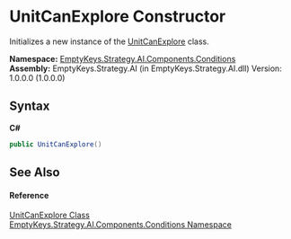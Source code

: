 # UnitCanExplore Constructor 
 

Initializes a new instance of the <a href="T_EmptyKeys_Strategy_AI_Components_Conditions_UnitCanExplore">UnitCanExplore</a> class.

**Namespace:**&nbsp;<a href="N_EmptyKeys_Strategy_AI_Components_Conditions">EmptyKeys.Strategy.AI.Components.Conditions</a><br />**Assembly:**&nbsp;EmptyKeys.Strategy.AI (in EmptyKeys.Strategy.AI.dll) Version: 1.0.0.0 (1.0.0.0)

## Syntax

**C#**<br />
``` C#
public UnitCanExplore()
```


## See Also


#### Reference
<a href="T_EmptyKeys_Strategy_AI_Components_Conditions_UnitCanExplore">UnitCanExplore Class</a><br /><a href="N_EmptyKeys_Strategy_AI_Components_Conditions">EmptyKeys.Strategy.AI.Components.Conditions Namespace</a><br />